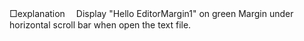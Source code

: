 ﻿□explanation
　Display "Hello EditorMargin1" on green Margin under horizontal scroll bar when open the text file.